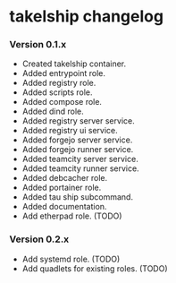# takelship changelog

### Version 0.1.x 
- Created takelship container.
- Added entrypoint role.
- Added registry role.
- Added scripts role.
- Added compose role.
- Added dind role.
- Added registry server service.
- Added registry ui service.
- Added forgejo server service. 
- Added forgejo runner service.
- Added teamcity server service.
- Added teamcity runner service.
- Added debcacher role.
- Added portainer role.
- Added tau ship subcommand.
- Added documentation.
- Add etherpad role. (TODO)

### Version 0.2.x
- Add systemd role. (TODO)
- Add quadlets for existing roles. (TODO)

